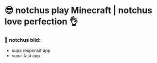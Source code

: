 # 😎 notchus play Minecraft | notchus love perfection 👌

### 😬 notchus bild:
<ul>
  <li>supa responsif app</li>
  <li>supa-fast app</li>
</ul>
